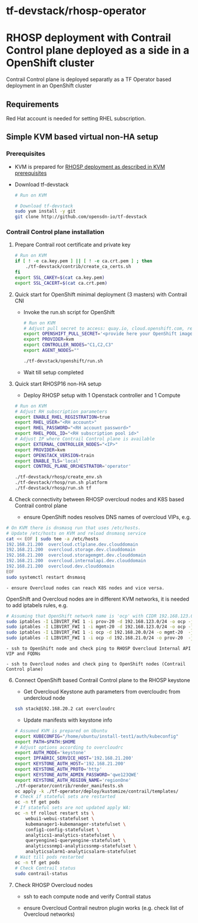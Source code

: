 # tf-devstack/rhosp-operator
# RHOSP deployment with Contrail Control plane deployed as a side in a OpenShift cluster

Contrail Control plane is deployed separatly as a TF Operator based deployment in an OpenShift cluster

## Requirements

Red Hat account is needed for setting RHEL subscription.


## Simple KVM based virtual non-HA setup

### Prerequisites

- KVM is prepared for [RHOSP deployment as described in KVM prerequisites](rhosp/README.md)

- Download tf-devstack
    ``` bash
    # Run on KVM

    # Download tf-devstack
    sudo yum install -y git
    git clone http://github.com/opensdn-io/tf-devstack
    ```

### Contrail Control plane installation

1. Prepare Contrail root certificate and private key

    ``` bash
    # Run on KVM
    if [ ! -e ca.key.pem ] || [ ! -e ca.crt.pem ] ; then
        ./tf-devstack/contrib/create_ca_certs.sh
    fi
    export SSL_CAKEY=$(cat ca.key.pem)
    export SSL_CACERT=$(cat ca.crt.pem)
    ```

2. Quick start for OpenShift minimal deployment (3 masters) with Contrail CNI

    - Invoke the run.sh script for OpenShift

        ``` bash
        # Run on KVM
        # Adjust pull secret to access: quay.io, cloud.openshift.com, registry.redhat.io, registry.connect.redhat.com
        export OPENSHIFT_PULL_SECRET='<provide here your OpenShift image pull secret>'
        export PROVIDER=kvm
        export CONTROLLER_NODES="C1,C2,C3"
        export AGENT_NODES=""

        ./tf-devstack/openshift/run.sh
        ```
    - Wait till setup completed

3. Quick start RHOSP16 non-HA setup

    - Deploy RHOSP setup with 1 Openstack controller and 1 Compute

    ``` bash
    # Run on KVM
    # Adjust RH subscription parameters
    export ENABLE_RHEL_REGISTRATION=true
    export RHEL_USER="<RH account>"
    export RHEL_PASSWORD="<RH account password>"
    export RHEL_POOL_ID="<RH subscription pool id>"
    # Adjust IP where Contrail Control plane is available
    export EXTERNAL_CONTROLLER_NODES="<IP>"
    export PROVIDER=kvm
    export OPENSTACK_VERSION=train
    export ENABLE_TLS='local'
    export CONTROL_PLANE_ORCHESTRATOR='operator'

    ./tf-devstack/rhosp/create_env.sh
    ./tf-devstack/rhosp/run.sh platform
    ./tf-devstack/rhosp/run.sh tf
    ```

5. Check connectivity between RHOSP overcloud nodes and K8S based Contrail control plane

    - ensure OpenShift nodes resolves DNS names of overcloud VIPs, e.g.
``` bash
# On KVM there is dnsmasq run that uses /etc/hosts.
# Update /etc/hosts on KVM and reload dnsmasq service
cat << EOF | sudo tee -a /etc/hosts
192.168.21.200  overcloud.ctlplane.dev.clouddomain
192.168.21.200  overcloud.storage.dev.clouddomain
192.168.21.200  overcloud.storagemgmt.dev.clouddomain
192.168.21.200  overcloud.internalapi.dev.clouddomain
192.168.21.200  overcloud.dev.clouddomain
EOF
sudo systemctl restart dnsmasq
```
    - ensure Overcloud nodes can reach K8S nodes and vice versa.
OpenShift and Overcloud nodes are in different KVM networks, it is needed to add iptabels rules, e.g.
``` bash
# Assuming that OpenShift network name is 'ocp' with CIDR 192.168.123.0/24
sudo iptables -I LIBVIRT_FWI 1 -i prov-20 -d 192.168.123.0/24 -o ocp -j ACCEPT
sudo iptables -I LIBVIRT_FWI 1 -i mgmt-20 -d 192.168.123.0/24 -o ocp -j ACCEPT
sudo iptables -I LIBVIRT_FWI 1 -i ocp -d 192.168.20.0/24 -o mgmt-20  -j ACCEPT
sudo iptables -I LIBVIRT_FWI 1 -i ocp -d 192.168.21.0/24 -o prov-20  -j ACCEPT
```

    - ssh to OpenShift node and check ping to RHOSP Overcloud Internal API VIP and FQDNs

    - ssh to Overcloud nodes and check ping to OpenShift nodes (Contrail Control plane)

6. Connect OpenShift based Contrail Control plane to the RHOSP keystone

    - Get Overcloud Keystone auth parameters from overcloudrc from undercloud node
    ``` bash
    ssh stack@192.168.20.2 cat overcloudrc
    ```

    - Update manifests with keystone info
    ``` bash
    # Assumed KVM is prepared on Ubuntu
    export KUBECONFIG="/home/ubuntu/install-test1/auth/kubeconfig"
    export PATH=$PATH:$HOME
    # Adjust options according to overcloudrc
    export AUTH_MODE='keystone'
    export IPFABRIC_SERVICE_HOST='192.168.21.200'
    export KEYSTONE_AUTH_HOST='192.168.21.200'
    export KEYSTONE_AUTH_PROTO='http'
    export KEYSTONE_AUTH_ADMIN_PASSWORD='qwe123QWE'
    export KEYSTONE_AUTH_REGION_NAME='regionOne'
    ./tf-operator/contrib/render_manifests.sh
    oc apply -k ./tf-operator/deploy/kustomize/contrail/templates/
    # Check if stateful sets are restarted
    oc -n tf get pods
    # If stateful sets are not updated apply WA:
    oc -n tf rollout restart sts \
        webui1-webui-statefulset \
        kubemanager1-kubemanager-statefulset \
        config1-config-statefulset \
        analytics1-analytics-statefulset \
        queryengine1-queryengine-statefulset \
        analyticssnmp1-analyticssnmp-statefulset \
        analyticsalarm1-analyticsalarm-statefulset
    # Wait till pods restarted
    oc -n tf get pods
    # Check Contrail status
    sudo contrail-status
    ```

7. Check RHOSP Overcloud nodes

    - ssh to each compute node and verify Contrail status

    - ensure Overcloud Contrail neutron plugin works (e.g. check list of Overcloud networks)
